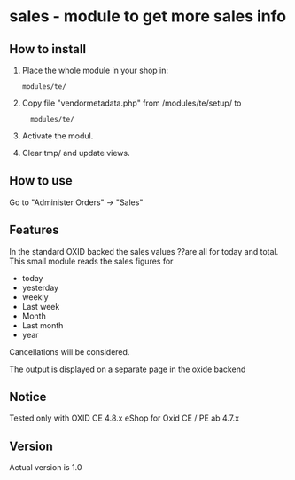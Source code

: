sales - module to get more sales info
============================================

How to install
--------------
1.    Place the whole module in your shop in:

          modules/te/
 
2.    Copy file "vendormetadata.php" from /modules/te/setup/ to

            modules/te/
                
3.    Activate the modul.

4.    Clear tmp/ and update views.


How to use
---------- 
Go to "Administer Orders" -> "Sales"

Features
--------

In the standard OXID backed the sales values ??are all for today and total. This small module reads the sales figures for 
- today 
- yesterday 
- weekly 
- Last week 
- Month 
- Last month 
- year 

Cancellations will be considered. 

The output is displayed on a separate page in the oxide backend


Notice
------------
Tested only with OXID CE 4.8.x eShop
for Oxid CE / PE ab 4.7.x


Version
-------
Actual version is 1.0